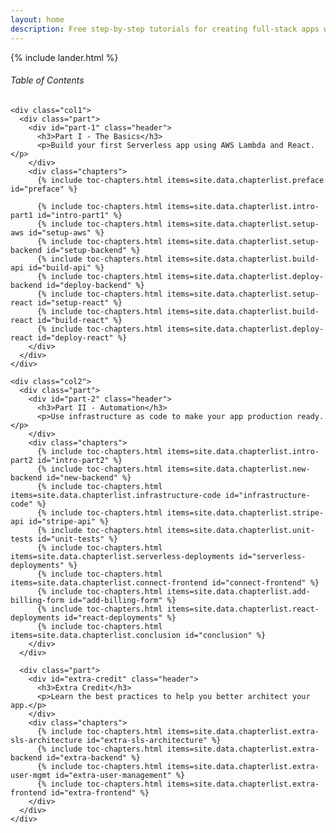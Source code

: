 ```yaml
---
layout: home
description: Free step-by-step tutorials for creating full-stack apps with Serverless Framework and React.js. Build a Serverless REST API with our Serverless tutorial and connect it to a React single-page application with our React.js tutorial. Use our AWS tutorial with screenshots to deploy your full-stack app.
---
```


{% include lander.html %}

<div id="table-of-contents" class="table-of-contents">

  <div class="header"><h6>Table of Contents</h6></div>

  <div class="wrapper">

    <div class="col1">
      <div class="part">
        <div id="part-1" class="header">
          <h3>Part I - The Basics</h3>
          <p>Build your first Serverless app using AWS Lambda and React.</p>
        </div>
        <div class="chapters">
          {% include toc-chapters.html items=site.data.chapterlist.preface id="preface" %}

          {% include toc-chapters.html items=site.data.chapterlist.intro-part1 id="intro-part1" %}
          {% include toc-chapters.html items=site.data.chapterlist.setup-aws id="setup-aws" %}
          {% include toc-chapters.html items=site.data.chapterlist.setup-backend id="setup-backend" %}
          {% include toc-chapters.html items=site.data.chapterlist.build-api id="build-api" %}
          {% include toc-chapters.html items=site.data.chapterlist.deploy-backend id="deploy-backend" %}
          {% include toc-chapters.html items=site.data.chapterlist.setup-react id="setup-react" %}
          {% include toc-chapters.html items=site.data.chapterlist.build-react id="build-react" %}
          {% include toc-chapters.html items=site.data.chapterlist.deploy-react id="deploy-react" %}
        </div>
      </div>
    </div>

    <div class="col2">
      <div class="part">
        <div id="part-2" class="header">
          <h3>Part II - Automation</h3>
          <p>Use infrastructure as code to make your app production ready.</p>
        </div>
        <div class="chapters">
          {% include toc-chapters.html items=site.data.chapterlist.intro-part2 id="intro-part2" %}
          {% include toc-chapters.html items=site.data.chapterlist.new-backend id="new-backend" %}
          {% include toc-chapters.html items=site.data.chapterlist.infrastructure-code id="infrastructure-code" %}
          {% include toc-chapters.html items=site.data.chapterlist.stripe-api id="stripe-api" %}
          {% include toc-chapters.html items=site.data.chapterlist.unit-tests id="unit-tests" %}
          {% include toc-chapters.html items=site.data.chapterlist.serverless-deployments id="serverless-deployments" %}
          {% include toc-chapters.html items=site.data.chapterlist.connect-frontend id="connect-frontend" %}
          {% include toc-chapters.html items=site.data.chapterlist.add-billing-form id="add-billing-form" %}
          {% include toc-chapters.html items=site.data.chapterlist.react-deployments id="react-deployments" %}
          {% include toc-chapters.html items=site.data.chapterlist.conclusion id="conclusion" %}
        </div>
      </div>

      <div class="part">
        <div id="extra-credit" class="header">
          <h3>Extra Credit</h3>
          <p>Learn the best practices to help you better architect your app.</p>
        </div>
        <div class="chapters">
          {% include toc-chapters.html items=site.data.chapterlist.extra-sls-architecture id="extra-sls-architecture" %}
          {% include toc-chapters.html items=site.data.chapterlist.extra-backend id="extra-backend" %}
          {% include toc-chapters.html items=site.data.chapterlist.extra-user-mgmt id="extra-user-management" %}
          {% include toc-chapters.html items=site.data.chapterlist.extra-frontend id="extra-frontend" %}
        </div>
      </div>
    </div>
  </div>

</div>
